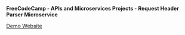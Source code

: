 **FreeCodeCamp - APIs and Microservices Projects - Request Header Parser Microservice**

[Demo Website](https://fcc-request-header-parser-microservice-liu.glitch.me/)